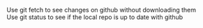 Use git fetch to see changes on github without downloading them <br />
Use git status to see if the local repo is up to date with github

